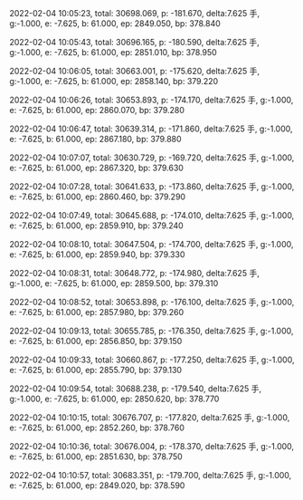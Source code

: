 2022-02-04 10:05:23, total: 30698.069, p: -181.670, delta:7.625 手, g:-1.000, e: -7.625, b: 61.000, ep: 2849.050, bp: 378.840

2022-02-04 10:05:43, total: 30696.165, p: -180.590, delta:7.625 手, g:-1.000, e: -7.625, b: 61.000, ep: 2851.010, bp: 378.950

2022-02-04 10:06:05, total: 30663.001, p: -175.620, delta:7.625 手, g:-1.000, e: -7.625, b: 61.000, ep: 2858.140, bp: 379.220

2022-02-04 10:06:26, total: 30653.893, p: -174.170, delta:7.625 手, g:-1.000, e: -7.625, b: 61.000, ep: 2860.070, bp: 379.280

2022-02-04 10:06:47, total: 30639.314, p: -171.860, delta:7.625 手, g:-1.000, e: -7.625, b: 61.000, ep: 2867.180, bp: 379.880

2022-02-04 10:07:07, total: 30630.729, p: -169.720, delta:7.625 手, g:-1.000, e: -7.625, b: 61.000, ep: 2867.320, bp: 379.630

2022-02-04 10:07:28, total: 30641.633, p: -173.860, delta:7.625 手, g:-1.000, e: -7.625, b: 61.000, ep: 2860.460, bp: 379.290

2022-02-04 10:07:49, total: 30645.688, p: -174.010, delta:7.625 手, g:-1.000, e: -7.625, b: 61.000, ep: 2859.910, bp: 379.240

2022-02-04 10:08:10, total: 30647.504, p: -174.700, delta:7.625 手, g:-1.000, e: -7.625, b: 61.000, ep: 2859.940, bp: 379.330

2022-02-04 10:08:31, total: 30648.772, p: -174.980, delta:7.625 手, g:-1.000, e: -7.625, b: 61.000, ep: 2859.500, bp: 379.310

2022-02-04 10:08:52, total: 30653.898, p: -176.100, delta:7.625 手, g:-1.000, e: -7.625, b: 61.000, ep: 2857.980, bp: 379.260

2022-02-04 10:09:13, total: 30655.785, p: -176.350, delta:7.625 手, g:-1.000, e: -7.625, b: 61.000, ep: 2856.850, bp: 379.150

2022-02-04 10:09:33, total: 30660.867, p: -177.250, delta:7.625 手, g:-1.000, e: -7.625, b: 61.000, ep: 2855.790, bp: 379.130

2022-02-04 10:09:54, total: 30688.238, p: -179.540, delta:7.625 手, g:-1.000, e: -7.625, b: 61.000, ep: 2850.620, bp: 378.770

2022-02-04 10:10:15, total: 30676.707, p: -177.820, delta:7.625 手, g:-1.000, e: -7.625, b: 61.000, ep: 2852.260, bp: 378.760

2022-02-04 10:10:36, total: 30676.004, p: -178.370, delta:7.625 手, g:-1.000, e: -7.625, b: 61.000, ep: 2851.630, bp: 378.750

2022-02-04 10:10:57, total: 30683.351, p: -179.700, delta:7.625 手, g:-1.000, e: -7.625, b: 61.000, ep: 2849.020, bp: 378.590